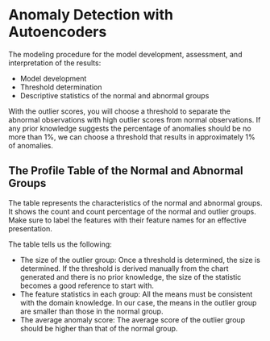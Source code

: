 # Anomaly Detection with Autoencoders
The modeling procedure for the model development, assessment, and interpretation of the results:
- Model development
- Threshold determination
- Descriptive statistics of the normal and abnormal groups

With the outlier scores, you will choose a threshold to separate the abnormal observations with high outlier scores 
from normal observations. If any prior knowledge suggests the percentage of anomalies should be no more than 1%, we can
choose a threshold that results in approximately 1% of anomalies.

## The Profile Table of the Normal and Abnormal Groups
The table represents the characteristics of the normal and abnormal groups. It shows the count and count percentage 
of the normal and outlier groups. Make sure to label the features with their feature names for an effective presentation.

The table tells us the following:
- The size of the outlier group: Once a threshold is determined, the size is determined. If the threshold is derived manually from the chart generated and there is no prior knowledge, the size of the statistic becomes a good reference to start with.
- The feature statistics in each group: All the means must be consistent with the domain knowledge. In our case, the means in the outlier group are smaller than those in the normal group.
- The average anomaly score: The average score of the outlier group should be higher than that of the normal group.